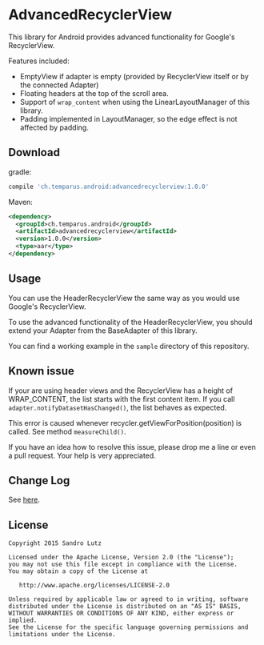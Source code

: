AdvancedRecyclerView
====================

This library for Android provides advanced functionality for Google's RecyclerView.

Features included:
- EmptyView if adapter is empty (provided by RecyclerView itself or by the connected Adapter)
- Floating headers at the top of the scroll area.
- Support of ```wrap_content``` when using the LinearLayoutManager of this library.
- Padding implemented in LayoutManager, so the edge effect is not affected by padding.

## Download

gradle:

```groovy
compile 'ch.temparus.android:advancedrecyclerview:1.0.0'
```

Maven:
```xml
<dependency>
  <groupId>ch.temparus.android</groupId>
  <artifactId>advancedrecyclerview</artifactId>
  <version>1.0.0</version>
  <type>aar</type>
</dependency>
```

## Usage

You can use the HeaderRecyclerView the same way as you would use Google's RecyclerView.

To use the advanced functionality of the HeaderRecyclerView, you should extend your Adapter from the BaseAdapter of this library.

You can find a working example in the ```sample``` directory of this repository.

## Known issue

If your are using header views and the RecyclerView has a height of WRAP_CONTENT, the list starts with the first content item. 
If you call ```adapter.notifyDatasetHasChanged()```, the list behaves as expected.

This error is caused whenever recycler.getViewForPosition(position) is called. See method ```measureChild()```.

If you have an idea how to resolve this issue, please drop me a line or even a pull request. Your help is very appreciated.

## Change Log

See [here](https://github.com/sandrolutz/AdvancedRecyclerView/blob/master/CHANGELOG.md).

## License

    Copyright 2015 Sandro Lutz

    Licensed under the Apache License, Version 2.0 (the "License");
    you may not use this file except in compliance with the License.
    You may obtain a copy of the License at

       http://www.apache.org/licenses/LICENSE-2.0

    Unless required by applicable law or agreed to in writing, software
    distributed under the License is distributed on an "AS IS" BASIS,
    WITHOUT WARRANTIES OR CONDITIONS OF ANY KIND, either express or implied.
    See the License for the specific language governing permissions and
    limitations under the License.
